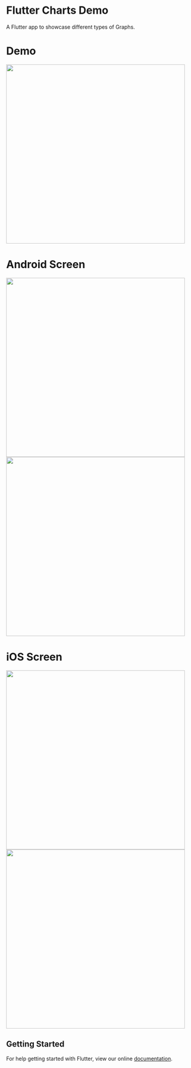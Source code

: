 # Flutter Charts Demo

A Flutter app to showcase different types of Graphs.

# Demo
<img height="480px" src="https://github.com/flutter-devs/flutter_charts_demo/blob/master/screens/demo.gif">



# Android Screen
<img height="480px" src="https://github.com/flutter-devs/flutter_charts_demo/blob/master/screens/Android1.jpg"> <img height="480px" src="https://github.com/flutter-devs/flutter_charts_demo/blob/master/screens/android2.jpg"> 


# iOS Screen
<img height="480px" src="https://github.com/flutter-devs/flutter_charts_demo/blob/master/screens/iPhone1.jpg"> <img height="480px" src="https://github.com/flutter-devs/flutter_charts_demo/blob/master/screens/iphone2.jpg">



## Getting Started

For help getting started with Flutter, view our online
[documentation](https://flutter.io/).
